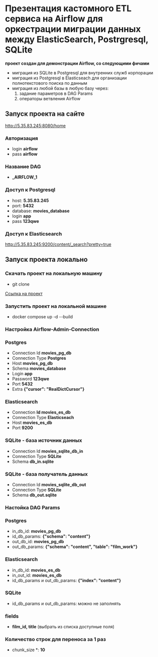 # Презентация кастомного ETL сервиса на Airflow для оркестрации миграции данных между ElasticSearch, Postrgresql, SQLite

**проект создан для демонстрации Airflow, со следующими фичами**
- миграция из SQLite в Postgresql для внутренних служб корпорации
- миграция из Postgresql в Elasticseach для организации полнотекстового поиска по данным
- миграция из любой базы в любую базу через:
  1. задание параметров в DAG Params
  2. операторы ветвления Airflow

## Запуск проекта на сайте
http://5.35.83.245:8080/home

### Авторизация
- login **airflow**
- pass **airflow**

### Название DAG
- **_AIRFLOW_1**

### Доступ к Postgresql
- host: **5.35.83.245**
- port: **5432**
- database: **movies_database**
- login **app**
- pass **123qwe**

### Доступ к Elasticsearch
http://5.35.83.245:9200/content/_search?pretty=true


## Запуск проекта локально
### Скачать проект на локальную машину

- git clone

[Ссылка на проект](https://github.com/GennadyBr/airflow_1)

### Запустить проект на локальной машине
- docker compose up -d --build

### Настройка Airflow-Admin-Connection
### Postgres
- Connection Id **movies_pg_db**
- Connection Type **Postgres**
- Host 	**movies_pg_db**
- Schema 	**movies_database**
- Login 	**app**
- Password **123qwe**
- Port 	**5432**
- Extra 	**{"cursor": "RealDictCursor"}**

### Elasticsearch
- Connection **Id movies_es_db**
- Connection Type **Elasticseach**
- Host 	**movies_es_db**
- Port 	**9200**

### SQLite - база источник данных
- Connection Id **movies_sqlite_db_in**
- Connection Type **SQLite**
- Schema 	**db_in.sqlite**

### SQLite - база получатель данных
- Connection Id **movies_sqlite_db_out**
- Connection Type **SQLite**
- Schema 	**db_out.sqlite**



### Настойка DAG Params
### Postgres
- in_db_id: 	**movies_pg_db**
- id_db_params: 	**{"schema": "content"}**
- out_db_id: 	**movies_pg_db**
- out_db_params: 	**{"schema": "content", "table": "film_work"}**


### Elasticsearch
- in_db_id: 	**movies_es_db**
- in_out_id: 	**movies_es_db**
- id_db_params и out_db_params: 	**{"index": "content"}**

### SQLite
- id_db_params и out_db_params: можно не заполнять

### fields
- **film_id, title** (выбрать из списка доступные поля)

### Количество строк для переноса за 1 раз
- chunk_size *: **10**











